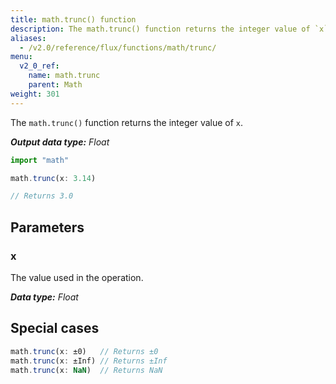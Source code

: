 ```yaml
---
title: math.trunc() function
description: The math.trunc() function returns the integer value of `x`.
aliases:
  - /v2.0/reference/flux/functions/math/trunc/
menu:
  v2_0_ref:
    name: math.trunc
    parent: Math
weight: 301
---
```


The `math.trunc()` function returns the integer value of `x`.

_**Output data type:** Float_

```js
import "math"

math.trunc(x: 3.14)

// Returns 3.0
```

## Parameters

### x
The value used in the operation.

_**Data type:** Float_

## Special cases
```js
math.trunc(x: ±0)   // Returns ±0
math.trunc(x: ±Inf) // Returns ±Inf
math.trunc(x: NaN)  // Returns NaN
```

